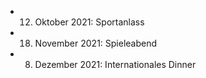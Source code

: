 - 12. Oktober 2021: Sportanlass

- 18. November 2021: Spieleabend

- 8. Dezember 2021: Internationales Dinner
